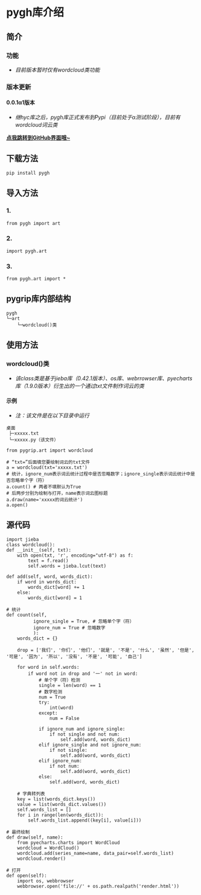 # pygh库介绍
## 简介
### 功能
* _目前版本暂时仅有wordcloud类功能_
### 版本更新
#### 0.0.1α1版本
* _继hyc库之后，pygh库正式发布到Pypi（目前处于α测试阶段），目前有wordcloud词云类_

__[点我跳转到GitHub界面哦~](http://github.com/fourlight/pygh)__

## 下载方法
```
pip install pygh
```

## 导入方法
### 1.
```
from pygh import art
```
### 2.
```
import pygh.art
```

### 3.
```
from pygh.art import *
```

## pygrip库内部结构
```
pygh
└─art
    └─wordcloud()类
```

## 使用方法
### wordcloud()类
* _该class类是基于jieba库（0.42.1版本）、os库、webrrowser库、pyecharts库（1.9.0版本）衍生出的一个通过txt文件制作词云的类_
#### 示例
* _注：该文件是在以下目录中运行_
```
桌面
 ├─xxxxx.txt
 └─xxxxx.py（该文件）
```
```
from pygrip.art import wordcloud

# “txt=”后面填您要绘制词云的txt文件
a = wordcloud(txt='xxxxx.txt')
# 统计，ignore_num表示词云统计过程中是否忽略数字；ignore_single表示词云统计中是否忽略单个字（符）
a.count() # 两者不填默认为True
# 后两步分别为绘制与打开，name表示词云图标题
a.draw(name='xxxxx的词云统计')
a.open()
```

## 源代码
```
import jieba
class wordcloud():
def __init__(self, txt):
    with open(txt, 'r', encoding="utf-8") as f:
        text = f.read()
        self.words = jieba.lcut(text)

def add(self, word, words_dict):
    if word in words_dict:
        words_dict[word] += 1
    else:
        words_dict[word] = 1

# 统计
def count(self,
          ignore_single = True, # 忽略单个字（符）
          ignore_num = True # 忽略数字
          ):
    words_dict = {}

    drop = ['我们', '你们', '他们', '就是', '不是', '什么', '虽然', '但是', '可是', '因为', '所以', '没有', '不是', '可能', '自己']

    for word in self.words:
        if word not in drop and '一' not in word:
            # 单个字（符）检测
            single = len(word) == 1
            # 数字检测
            num = True
            try:
                int(word)
            except:
                num = False

            if ignore_num and ignore_single:
                if not single and not num:
                    self.add(word, words_dict)
            elif ignore_single and not ignore_num:
                if not single:
                    self.add(word, words_dict)
            elif ignore_num:
                if not num:
                    self.add(word, words_dict)
            else:
                self.add(word, words_dict)

    # 字典转列表
    key = list(words_dict.keys())
    value = list(words_dict.values())
    self.words_list = []
    for i in range(len(words_dict)):
        self.words_list.append((key[i], value[i]))

# 最终绘制
def draw(self, name):
    from pyecharts.charts import WordCloud
    wordcloud = WordCloud()
    wordcloud.add(series_name=name, data_pair=self.words_list)
    wordcloud.render()

# 打开
def open(self):
    import os, webbrowser
    webbrowser.open('file://' + os.path.realpath('render.html'))